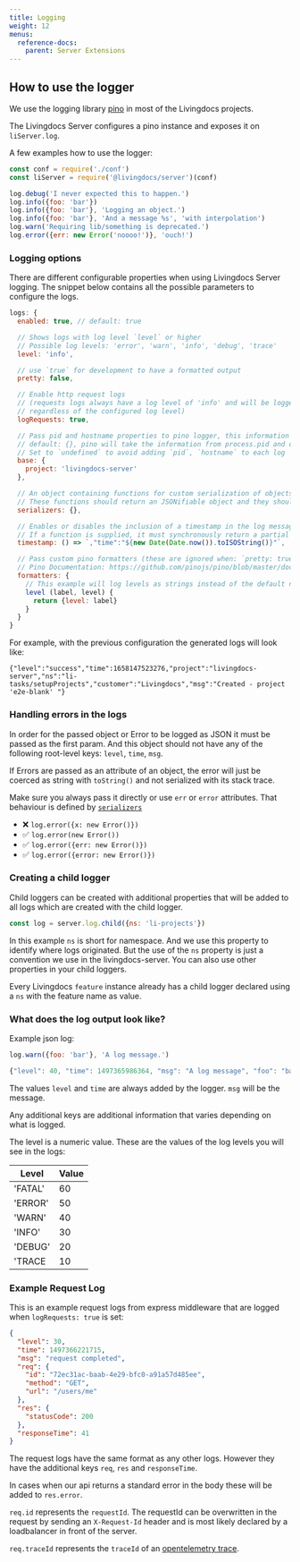 ```yaml
---
title: Logging
weight: 12
menus:
  reference-docs:
    parent: Server Extensions
---
```


## How to use the logger

We use the logging library [pino](https://getpino.io/#/) in most of the Livingdocs projects.

The Livingdocs Server configures a pino instance and exposes it on `liServer.log`.

A few examples how to use the logger:
```js
const conf = require('./conf')
const liServer = require('@livingdocs/server')(conf)

log.debug('I never expected this to happen.')
log.info({foo: 'bar'})
log.info({foo: 'bar'}, 'Logging an object.')
log.info({foo: 'bar'}, 'And a message %s', 'with interpolation')
log.warn('Requiring lib/something is deprecated.')
log.error({err: new Error('noooo!')}, 'ouch!')
```

### Logging options

There are different configurable properties when using Livingdocs Server logging. The snippet below contains all the possible parameters to configure the logs.
``` js
logs: {
  enabled: true, // default: true

  // Shows logs with log level `level` or higher
  // Possible log levels: 'error', 'warn', 'info', 'debug', 'trace'
  level: 'info',

  // use `true` for development to have a formatted output
  pretty: false,

  // Enable http request logs
  // (requests logs always have a log level of 'info' and will be logged
  // regardless of the configured log level)
  logRequests: true,

  // Pass pid and hostname properties to pino logger, this information will be added to each log
  // default: {}, pino will take the information from process.pid and os.hostname
  // Set to `undefined` to avoid adding `pid`, `hostname` to each log
  base: {
    project: 'livingdocs-server'
  },

  // An object containing functions for custom serialization of objects
  // These functions should return an JSONifiable object and they should never throw
  serializers: {},

  // Enables or disables the inclusion of a timestamp in the log message (with `true` or `false`)
  // If a function is supplied, it must synchronously return a partial JSON string representation of the time
  timestamp: () => `,"time":"${new Date(Date.now()).toISOString()}"`,

  // Pass custom pino formatters (these are ignored when: `pretty: true`)
  // Pino Documentation: https://github.com/pinojs/pino/blob/master/docs/api.md#formatters-object
  formatters: {
    // This example will log levels as strings instead of the default numbers
    level (label, level) {
      return {level: label}
    }
  }
}
```

For example, with the previous configuration the generated logs will look like:
```
{"level":"success","time":1658147523276,"project":"livingdocs-server","ns":"li-tasks/setupProjects","customer":"Livingdocs","msg":"Created - project 'e2e-blank' "}
```

### Handling errors in the logs

In order for the passed object or Error to be logged as JSON it must be passed as the first param. And this object should not have any of the following root-level keys: `level`, `time`, `msg`.

If Errors are passed as an attribute of an object,
the error will just be coerced as string with `toString()` and not serialized with its stack trace.

Make sure you always pass it directly or use `err` or `error` attributes. That behaviour is defined by [`serializers`](https://getpino.io/#/docs/api?id=serializers-object)

- ❌ `log.error({x: new Error()})`
- ✅ `log.error(new Error())`
- ✅ `log.error({err: new Error()})`
- ✅ `log.error({error: new Error()})`

### Creating a child logger

Child loggers can be created with additional properties that will be added to
all logs which are created with the child logger.

```js
const log = server.log.child({ns: 'li-projects'})
```

In this example `ns` is short for namespace. And we use this property to identify where logs originated. But the use of the `ns` property is just a convention we
use in the livingdocs-server. You can also use other properties in your child
loggers.

Every Livingdocs `feature` instance already has a child logger declared using a `ns` with the feature name as value.


### What does the log output look like?

Example json log:
```js
log.warn({foo: 'bar'}, 'A log message.')

{"level": 40, "time": 1497365986364, "msg": "A log message", "foo": "bar"}
```

The values `level` and `time` are always added by the logger. `msg` will be the message.

Any additional keys are additional information that varies depending on what is logged.

The level is a numeric value.
These are the values of the log levels you will see in the logs:

Level   | Value
--------|-------
'FATAL' | 60
'ERROR' | 50
'WARN'  | 40
'INFO'  | 30
'DEBUG' | 20
'TRACE  | 10


### Example Request Log

This is an example request logs from express middleware that are logged when
`logRequests: true` is set:

```json
{
  "level": 30,
  "time": 1497366221715,
  "msg": "request completed",
  "req": {
    "id": "72ec31ac-baab-4e29-bfc0-a91a57d485ee",
    "method": "GET",
    "url": "/users/me"
  },
  "res": {
    "statusCode": 200
  },
  "responseTime": 41
}
```

The request logs have the same format as any other logs.
However they have the additional keys `req`, `res` and `responseTime`.

In cases when our api returns a standard error in the body these will be
added to `res.error`.

`req.id` represents the `requestId`. The requestId can be overwritten in the request by
sending an `X-Request-Id` header and is most likely declared by a loadbalancer in front of the server.

`req.traceId` represents the `traceId` of an [opentelemetry trace](https://github.com/open-telemetry/opentelemetry-js).
